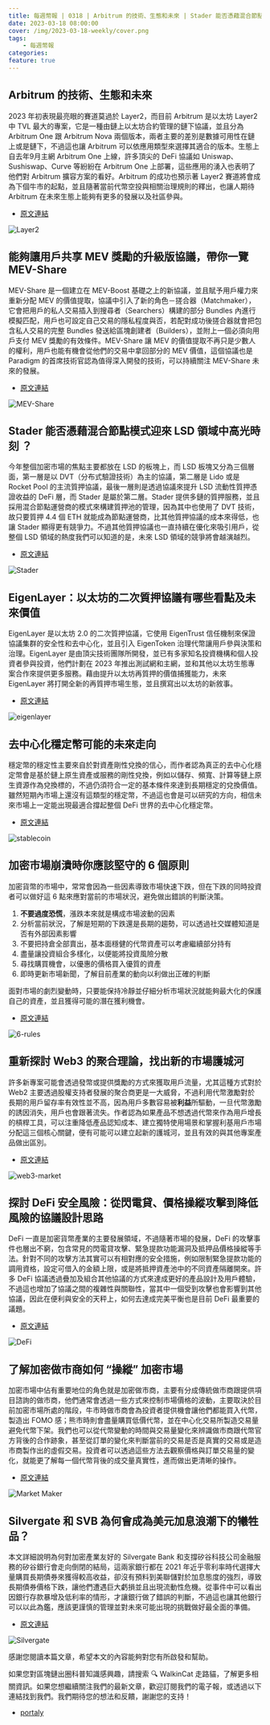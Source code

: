 ```yaml
---
title: 每週幣報 | 0318 | Arbitrum 的技術、生態和未來 | Stader 能否憑藉混合節點模式迎來 LSD 領域中真正的春天 ？| Silvergate 和 SVB 為何會成為美元加息浪潮下的犧牲品？
date: 2023-03-18 08:00:00
cover: /img/2023-03-18-weekly/cover.png
tags:
    - 每週幣報
categories:
feature: true
---
```


## Arbitrum 的技術、生態和未來

2023 年初表現最亮眼的賽道莫過於 Layer2，而目前 Arbitrum 是以太坊 Layer2 中 TVL 最大的專案，它是一種由鏈上以太坊合約管理的鏈下協議，並且分為 Arbitrum One 跟 Arbitrum Nova 兩個版本，兩者主要的差別是數據可用性在鏈上或是鏈下，不過這也讓 Arbitrum 可以依應用類型來選擇其適合的版本。生態上自去年9月主網 Arbitrum One 上線，許多頂尖的 DeFi 協議如 Uniswap、Sushiswap、Curve 等紛紛在 Arbitrum One 上部署，這些應用的湧入也表明了他們對 Arbitrum 擴容方案的看好。Arbitrum 的成功也預示著 Layer2 賽道將會成為下個牛市的起點，並且隨著當前代幣空投與相關治理規則的釋出，也讓人期待 Arbitrum 在未來生態上能夠有更多的發展以及社區參與。

- [原文連結](https://news.marsbit.co/20230222085556949634.html)

![Layer2](/img/2023-03-18-weekly/layer2.png)

## 能夠讓用戶共享 MEV 獎勵的升級版協議，帶你一覽 MEV-Share

MEV-Share 是一個建立在 MEV-Boost 基礎之上的新協議，並且賦予用戶權力來重新分配 MEV 的價值提取，協議中引入了新的角色－搓合器（Matchmaker），它會把用戶的私人交易插入到搜尋者（Searchers）構建的部分 Bundles 內進行模擬匹配，用戶也可設定自己交易的隱私程度與否，若配對成功後搓合器就會把包含私人交易的完整 Bundles 發送給區塊創建者（Builders），並附上一個必須向用戶支付 MEV 獎勵的有效條件。MEV-Share 讓 MEV 的價值提取不再只是少數人的權利，用戶也能有機會從他們的交易中拿回部分的 MEV 價值，這個協議也是 Paradigm 的首席技術官認為值得深入開發的技術，可以持續關注 MEV-Share 未來的發展。

- [原文連結](https://twitter.com/bertcmiller/status/1625878260025380865)

![MEV-Share](/img/2023-03-18-weekly/mev.png)

## Stader 能否憑藉混合節點模式迎來 LSD 領域中高光時刻 ？

今年整個加密市場的焦點主要都放在 LSD 的板塊上，而 LSD 板塊又分為三個層面，第一層是以 DVT（分布式驗證技術）為主的協議，第二層是 Lido 或是 Rocket Pool 的主流質押協議，最後一層則是透過協議來提升 LSD 流動性質押憑證收益的 DeFi 層，而 Stader 是屬於第二層。Stader 提供多鏈的質押服務，並且採用混合節點運營商的模式來構建質押池的管理，因為其中也使用了 DVT 技術，故只要質押 4.4 個 ETH 就能成為節點運營商，比其他質押協議的成本來得低，也讓 Stader 顯得更有競爭力。不過其他質押協議也一直持續在優化來吸引用戶，從整個 LSD 領域的熱度我們可以知道的是，未來 LSD 領域的競爭將會越演越烈。

- [原文連結](https://www.techflowpost.com/article/2237)

![Stader](/img/2023-03-18-weekly/stader.png)

## EigenLayer：以太坊的二次質押協議有哪些看點及未來價值

EigenLayer 是以太坊 2.0 的二次質押協議，它使用 EigenTrust 信任機制來保證協議集群的安全性和去中心化，並且引入 EigenToken 治理代幣讓用戶參與決策和治理。EigenLayer 是由頂尖技術團隊所開發，並已有多家知名投資機構和個人投資者參與投資，他們計劃在 2023 年推出測試網和主網，並和其他以太坊生態專案合作來提供更多服務。藉由提升以太坊再質押的價值捕獲能力，未來 EigenLayer 將打開全新的再質押市場生態，並且撰寫出以太坊的新敘事。

- [原文連結](https://mp.weixin.qq.com/s/i_I-qDfPfgrwJtkUjS4GQw)

![eigenlayer](/img/2023-03-18-weekly/eigenlayer.png)

## 去中心化穩定幣可能的未來走向

穩定幣的穩定性主要來自於對資產剛性兌換的信心，而作者認為真正的去中心化穩定幣會是基於鏈上原生資產或服務的剛性兌換，例如以儲存、頻寬、計算等鏈上原生資源作為兌換標的，不過仍須符合一定的基本條件來達到長期穩定的兌換價值。雖然短期內市場上還沒有這類型的穩定幣，不過這也會是可以研究的方向，相信未來市場上一定能出現最適合撐起整個 DeFi 世界的去中心化穩定幣。

- [原文連結](https://twitter.com/ruyan768/status/1634672950514425856)

![stablecoin](/img/2023-03-18-weekly/stablecoin.png)

## 加密市場崩潰時你應該堅守的 6 個原則

加密貨幣的市場中，常常會因為一些因素導致市場快速下跌，但在下跌的同時投資者可以做好這 6 點來應對當前的市場狀況，避免做出錯誤的判斷決策。

1. **不要過度恐慌**，漲跌本來就是構成市場波動的因素
2. 分析當前狀況，了解是短期的下跌還是長期的趨勢，可以透過社交媒體知道是否有外部因素影響
3. 不要把持倉全部賣出，基本面穩健的代幣資產可以考慮繼續部分持有
4. 盡量讓投資組合多樣化，以便能將投資風險分散
5. 尋找購買機會，以優惠的價格買入優質的資產
6. 即時更新市場新聞，了解目前產業的動向以利做出正確的判斷

面對市場的劇烈變動時，只要能保持冷靜並仔細分析市場狀況就能夠最大化的保護自己的資產，並且獲得可能的潛在獲利機會。

- [原文連結](https://twitter.com/CryptosEngineer/status/1634937002188767232)

![6-rules](/img/2023-03-18-weekly/6-rules.png)

## 重新探討 Web3 的聚合理論，找出新的市場護城河

許多新專案可能會透過發幣或提供獎勵的方式來獲取用戶流量，尤其這種方式對於 Web2 主要透過股權支持者發展的聚合商更是一大威脅，不過利用代幣激勵對於長期的用戶留存率有效性並不高，因為用戶多數容易被**利益**所驅動，一旦代幣激勵的誘因消失，用戶也會跟著流失。作者認為如果產品不想透過代幣來作為用戶增長的槓桿工具，可以注重降低產品認知成本、建立獨特使用場景和掌握利基用戶市場分配這三個核心關鍵，便有可能可以建立起新的護城河，並且有效的與其他專案產品做出區別。

- [原文連結](https://news.marsbit.co/20230313220856227392.html)

![web3-market](/img/2023-03-18-weekly/web3-market.png)

## 探討 DeFi 安全風險：從閃電貸、價格操縱攻擊到降低風險的協議設計思路

DeFi 一直是加密貨幣產業的主要發展領域，不過隨著市場的發展，DeFi 的攻擊事件也層出不窮，包含常見的閃電貸攻擊、緊急提款功能漏洞及抵押品價格操縱等手法。針對不同的攻擊方法其實可以有相對應的安全措施，例如限制緊急提款功能的調用資格，設定可借入的金額上限，或是將抵押資產池中的不同資產隔離開來。許多 DeFi 協議透過疊加及組合其他協議的方式來達成更好的產品設計及用戶體驗，不過這也增加了協議之間的複雜性與關聯性，當其中一個受到攻擊也會影響到其他協議，因此在便利與安全的天秤上，如何去達成完美平衡也是目前 DeFi 最重要的議題。

- [原文連結](https://www.techflowpost.com/article/2249)

![DeFi](/img/2023-03-18-weekly/defi.png)

## 了解****加密做市商如何 “操縱” 加密市場****

加密市場中佔有重要地位的角色就是加密做市商，主要有分成傳統做市商跟提供項目諮詢的做市商，他們通常會透過一些方式來控制市場價格的波動，主要取決於目前加密市場所處的階段，牛市時做市商會為投資者提供機會讓他們都能買入代幣，製造出 FOMO 感；熊市時則會盡量購買低價代幣，並在中心化交易所製造交易量避免代幣下架。我們也可以從代幣變動的時間與交易量變化來辨識做市商跟代幣官方背後的合作跡象，甚至從訂單的變化來判斷當前的交易是否是真實的交易或是造市商製作出的虛假交易。投資者可以透過這些方法去觀察價格與訂單交易量的變化，就能更了解每一個代幣背後的成交量真實性，進而做出更清晰的操作。

- [原文連結](https://twitter.com/rektfencer/status/1629798901518589952)

![Market Maker](/img/2023-03-18-weekly/market-maker.png)

## Silvergate 和 SVB 為何會成為美元加息浪潮下的犧牲品？

本文詳細說明為何對加密產業友好的 Silvergate Bank 和支撐矽谷科技公司金融服務的矽谷銀行會走向倒閉的結局，這兩家銀行都在 2021 年近乎零利率時代選擇大量購買長期債券來獲得較高收益，卻沒有預料到美聯儲對於加息態度的強烈，導致長期債券價格下跌，讓他們遭遇巨大虧損並且出現流動性危機。從事件中可以看出因銀行存款暴增及低利率的情形，才讓銀行做了錯誤的判斷，不過這也讓其他銀行可以以此為鑑，應該更謹慎的管理並對未來可能出現的挑戰做好最全面的準備。

- [原文連結](https://mp.weixin.qq.com/s/s5VrEb6gzc8lxwGXQQv2JA)

![Silvergate](/img/2023-03-18-weekly/silvergate.png)

感謝您閱讀本篇文章，希望本文的內容能夠對您有所啟發和幫助。

如果您對區塊鏈出圈科普知識感興趣，請搜索 🔍 WalkinCat 走路貓，了解更多相關資訊。如果您想繼續關注我們的最新文章，歡迎訂閱我們的電子報，或透過以下連結找到我們。我們期待您的想法和反饋，謝謝您的支持！

- [portaly](https://portaly.cc/walkincat)